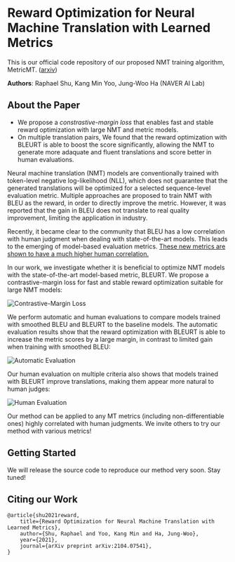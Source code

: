 # Reward Optimization for Neural Machine Translation with Learned Metrics

This is our official code repository of our proposed NMT training algorithm, MetricMT. ([arxiv](https://arxiv.org/abs/2104.07541))

**Authors**: Raphael Shu, Kang Min Yoo, Jung-Woo Ha (NAVER AI Lab)

## About the Paper ##

* We propose a *constrastive-margin loss* that enables fast and stable reward optimization with large NMT and metric models. 
* On multiple translation pairs, We found that the reward optimization with BLEURT is able to boost the score significantly, allowing the NMT to generate more adaquate and fluent translations and score better in human evaluations.

Neural machine translation (NMT) models are conventionally trained with token-level negative log-likelihood (NLL), which does not guarantee that the generated translations will be optimized for a selected sequence-level evaluation metric. Multiple approaches are proposed to train NMT with BLEU as the reward, in order to directly improve the metric. However, it was reported that the gain in BLEU does not translate to real quality improvement, limiting the application in industry. 

Recently, it became clear to the community that BLEU has a low correlation with human judgment when dealing with state-of-the-art models. This leads to the emerging of model-based evaluation metrics. [These new metrics are shown to have a much higher human correlation.](https://ai.googleblog.com/2020/05/evaluating-natural-language-generation.html)

In our work, we investigate whether it is beneficial to optimize NMT models with the state-of-the-art model-based metric, BLEURT. We propose a contrastive-margin loss for fast and stable reward optimization suitable for large NMT models:

![Contrastive-Margin Loss](https://user-images.githubusercontent.com/73585370/114983109-2cacbd80-9ecb-11eb-9f04-661b1d468f03.png)

We perform automatic and human evaluations to compare models trained with smoothed BLEU and BLEURT to the baseline models. The automatic evaluation results show that the reward optimization with BLEURT is able to increase the metric scores by a large margin, in contrast to limited gain when training with smoothed BLEU:

![Automatic Evaluation](https://user-images.githubusercontent.com/73585370/114983594-c5dbd400-9ecb-11eb-9996-dbe40010f57f.png)

Our human evaluation on multiple criteria also shows that models trained with BLEURT improve translations, making them appear more natural to human judges:

![Human Evaluation](https://user-images.githubusercontent.com/73585370/114983685-e1df7580-9ecb-11eb-8fde-a157de9b2aec.png)

Our method can be applied to any MT metrics (including non-differentiable ones) highly correlated with human judgments. We invite others to try our method with various metrics!

## Getting Started ##

We will release the source code to reproduce our method very soon. Stay tuned!

## Citing our Work ##

```
@article{shu2021reward,
    title={Reward Optimization for Neural Machine Translation with Learned Metrics},
    author={Shu, Raphael and Yoo, Kang Min and Ha, Jung-Woo},
    year={2021},
    journal={arXiv preprint arXiv:2104.07541},
}
```
